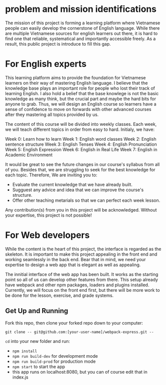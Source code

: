 # problem and mission identifications

The mission of this project is forming a learning platform where Vietnamese people can easily develop the cornerstone of English language.
While there are multiple Vietnamese sources for english learners out there, it is hard to find one that reliable, systematical and importantly accessible freely. As a result, this public project is introduce to fill this gap.

# For English experts

This learning platform aims to provide the foundation for Vietnamese learners on their way of mastering English language. I believe that the knowledge base plays an important role for people who lost their track of learning English. I also hold a belief that the base knowlege is not the basic knowledge as many think, but the crucial part and maybe the hard bits for anyone to grab. Thus, we will design an English course so learners have a sense of confidence to move on forwards with other advanced courses after they mastering all topics provided by us.

The content of this course will be divided into weekly classes. Each week, we will teach different topics in order from easy to hard. Initialy, we have:

 Week 0: Learn how to learn
 Week 1: English word classes
 Week 2: English sentence structure
 Week 3: English Tenses
 Week 4: English Pronunciation
 Week 5: English Expression
 Week 6: English in Real Life
 Week 7: English in Academic Environment

 It would be great to see the future changes in our course's syllabus from all of you. Besides that, we are struggling to seek for the best knowledge for each topic. Therefore, We are inviting you to:

 - Evaluate the current knowledge that we have already built.
 - Sugguest any advice and idea that we can improve the course's structure.
 - Offer other teaching metarials so that we can perfect each week lesson.

Any contribution(s) from you in this project will be acknowledged. Without your expertise, this project is not possible!

# For  Web developers

While the content is the heart of this project, the interface is regarded as the skeleton. It is important to make this project appealing in the front end and working seamlessly in the back end. Bear that in mind, we need your expertise to design a web app that is elegant as well as appealing.

The innitial interface of the web app has been built. It works as the starting point so all of us can develop other features from there. This setup already have webpack and other npm packages, loaders and plugins installed.  
Currently, we will focus on the front end first, but there will be more work to be done for the lesson, exercise, and grade systems. 

## Get Up and Running

Fork this repo, then clone your forked repo down to your computer:

```
git clone -- git@github.com:[your-user-name]/webpack-express.git --
```

`cd` into your new folder and run:
- ```npm install```
- ```npm run build-dev``` for development mode
- ```npm run build-prod``` for production mode
- ```npm start``` to start the app
- this app runs on localhost:8080, but you can of course edit that in index.js
